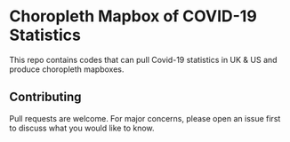 # Choropleth Mapbox of COVID-19 Statistics
This repo contains codes that can pull Covid-19 statistics in UK & US and produce choropleth mapboxes.

## Contributing
Pull requests are welcome. For major concerns, please open an issue first to discuss what you would like to know.
